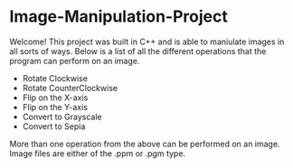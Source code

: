 # Image-Manipulation-Project

Welcome! This project was built in C++ and is able to maniulate images in all sorts of ways. Below is a list of all the different operations that the program can perform on an image. 

* Rotate Clockwise
* Rotate CounterClockwise
* Flip on the X-axis 
* Flip on the Y-axis
* Convert to Grayscale
* Convert to Sepia

More than one operation from the above can be performed on an image. Image files are either of the .ppm or .pgm type. 
